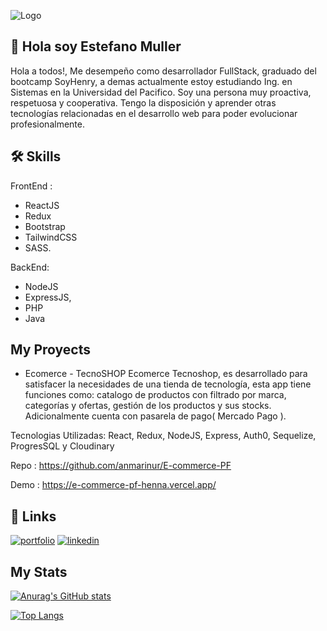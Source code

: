 

![Logo](https://media-exp1.licdn.com/dms/image/C4E16AQFjPH2kGtoW4g/profile-displaybackgroundimage-shrink_350_1400/0/1668569452150?e=1674086400&v=beta&t=yOqnkdQ2TKVsrR14Fi6OwYzXdciI381bZ1UOZHSWH5A)




## 🚀 Hola soy Estefano Muller 
Hola a todos!, Me desempeño como desarrollador FullStack, graduado del bootcamp SoyHenry, a demas actualmente estoy estudiando Ing. en Sistemas en la Universidad del Pacifico. Soy una persona muy proactiva, respetuosa y cooperativa. Tengo la disposición y aprender otras tecnologías relacionadas en el desarrollo web para poder evolucionar profesionalmente.


## 🛠 Skills
FrontEnd :
- ReactJS
- Redux
- Bootstrap
- TailwindCSS
- SASS. 

BackEnd: 
- NodeJS
- ExpressJS,
- PHP
- Java



## My Proyects
- Ecomerce - TecnoSHOP
Ecomerce Tecnoshop, es desarrollado para satisfacer la necesidades de una tienda de tecnología, esta app tiene funciones como: catalogo de productos con filtrado por marca, categorías y ofertas, gestión de los productos y sus stocks. Adicionalmente cuenta con pasarela de pago( Mercado Pago ).

Tecnologias Utilizadas: React, Redux, NodeJS, Express, Auth0, Sequelize, ProgresSQL y Cloudinary

Repo : https://github.com/anmarinur/E-commerce-PF

Demo : https://e-commerce-pf-henna.vercel.app/

## 🔗 Links
[![portfolio](https://img.shields.io/badge/my_portfolio-000?style=for-the-badge&logo=ko-fi&logoColor=white)](https://katherineoelsner.com/)
[![linkedin](https://img.shields.io/badge/linkedin-0A66C2?style=for-the-badge&logo=linkedin&logoColor=white)](https://www.linkedin.com/in/estefano-m%C3%BCller-3a9b8b237/)


## My Stats
[![Anurag's GitHub stats](https://github-readme-stats.vercel.app/api?username=emuller1996)](https://github.com/emuller1996/github-readme-stats)


[![Top Langs](https://github-readme-stats.vercel.app/api/top-langs/?username=emuller1996)](https://github.com/emuller1996/github-readme-stats)

